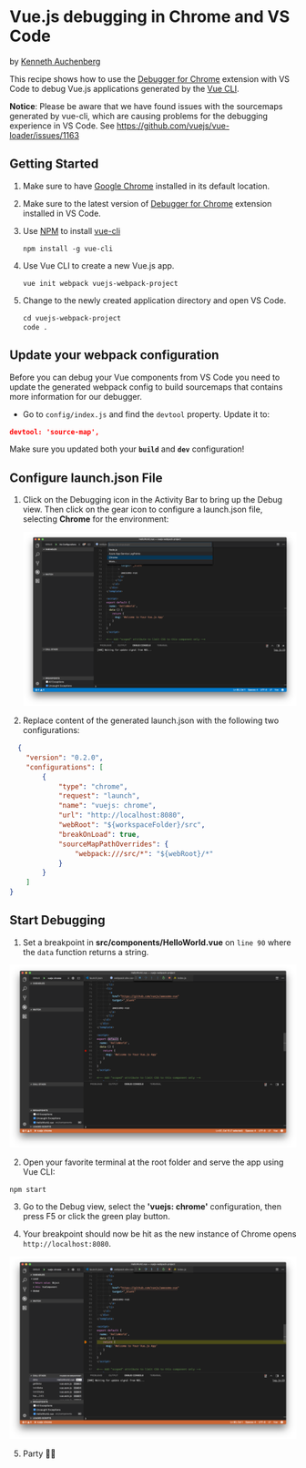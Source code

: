 # Vue.js debugging in Chrome and VS Code

by [Kenneth Auchenberg](https://twitter.com/auchenberg)

This recipe shows how to use the [Debugger for Chrome](https://github.com/Microsoft/vscode-chrome-debug) extension with VS Code to debug Vue.js applications generated by the [Vue CLI](https://github.com/vuejs/vue-cli).

**Notice**: Please be aware that we have found issues with the sourcemaps generated by vue-cli, which are causing problems for the debugging experience in VS Code. See https://github.com/vuejs/vue-loader/issues/1163


## Getting Started

1. Make sure to have [Google Chrome](https://www.google.com/chrome) installed in its default location.

2. Make sure to the latest version of [Debugger for Chrome](https://marketplace.visualstudio.com/items?itemName=msjsdiag.debugger-for-chrome) extension installed in VS Code.

3. Use [NPM](https://www.npmjs.com) to install [vue-cli](https://github.com/vuejs/vue-cli)

    ```
    npm install -g vue-cli
    ```

4. Use Vue CLI to create a new Vue.js app.

    ```
    vue init webpack vuejs-webpack-project
    ```

5. Change to the newly created application directory and open VS Code.

    ```
    cd vuejs-webpack-project
    code .
    ```

## Update your webpack configuration

Before you can debug your Vue components from VS Code you need to update the generated webpack config to build sourcemaps that contains more information for our debugger.

- Go to `config/index.js` and find the `devtool` property. Update it to:

```json
devtool: 'source-map',
```

Make sure you updated both your **`build`** and **`dev`** configuration!


## Configure launch.json File

1. Click on the Debugging icon in the Activity Bar to bring up the Debug view.
Then click on the gear icon to configure a launch.json file, selecting **Chrome** for the environment:

   ![config_add](config_add.png)

2. Replace content of the generated launch.json with the following two configurations:

```json
  {
    "version": "0.2.0",
    "configurations": [
        {
            "type": "chrome",
            "request": "launch",
            "name": "vuejs: chrome",
            "url": "http://localhost:8080",
            "webRoot": "${workspaceFolder}/src",
            "breakOnLoad": true,
            "sourceMapPathOverrides": {
                "webpack:///src/*": "${webRoot}/*"
            }
        }
    ]
}
```

## Start Debugging

1. Set a breakpoint in **src/components/HelloWorld.vue** on `line 90` where the `data` function returns a string.

![breakpoint-renderer](breakpoint_set.png)

2. Open your favorite terminal at the root folder and serve the app using Vue CLI:

  ```
  npm start
  ```

3. Go to the Debug view, select the **'vuejs: chrome'** configuration, then press F5 or click the green play button.

4. Your breakpoint should now be hit as the new instance of Chrome opens `http://localhost:8080`.

![breakpoint-renderer](breakpoint_hit.png)

5. Party 🎉🔥
